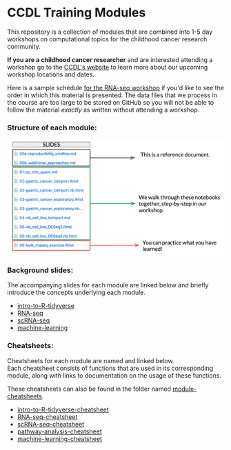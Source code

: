 # CCDL Training Modules

This repository is a collection of modules that are combined into 1-5 day workshops on computational topics for the childhood cancer research community.

**If you are a childhood cancer researcher** and are interested attending a workshop go to the [CCDL's website](https://www.ccdatalab.org/projects-training)
to learn more about our upcoming workshop locations and dates.

Here is a sample schedule [for the RNA-seq workshop](https://github.com/AlexsLemonade/RNA-Seq-Exercises/blob/master/schedule.md) if you'd like to see the order in
which this material is presented.
The data files that we process in the course are too large to be stored on GitHub so you will not be able to follow the material *exactly* as written without attending a
workshop.

### Structure of each module:

![structure](structure_course.png)

### Background slides:

The accompanying slides for each module are linked below and briefly introduce
the concepts underlying each module.

- [intro-to-R-tidyverse](https://drive.google.com/a/ccdatalab.org/file/d/11GXEddKwUBan1Z-NF_UM2HecckpODLKM/view?usp=sharing)
- [RNA-seq](https://drive.google.com/a/ccdatalab.org/file/d/1A9gNDIuD_c3ppF2k6vY3b0VgSKZjchzp/view?usp=sharing)
- [scRNA-seq](https://drive.google.com/a/ccdatalab.org/file/d/186niFprBKICNsF53WpIhKbiIMLawu-ms/view?usp=sharing)
- [machine-learning](https://drive.google.com/a/ccdatalab.org/file/d/1tmX8sFDmnPpkRdkWQm-v3vtdGr6YWy-j/view?usp=sharing)


### Cheatsheets:

Cheatsheets for each module are named and linked below.  
Each cheatsheet consists of functions that are used in its corresponding module, along with links to documentation on the usage of these functions. 

These cheatsheets can also be found in the folder named [module-cheatsheets](https://github.com/AlexsLemonade/training-modules/tree/master/module-cheatsheets).

- [intro-to-R-tidyverse-cheatsheet](https://github.com/AlexsLemonade/training-modules/blob/master/module-cheatsheets/intro-to-R-tidyverse-cheatsheet.md)
- [RNA-seq-cheatsheet](https://github.com/AlexsLemonade/training-modules/blob/master/module-cheatsheets/RNA-seq-cheatsheet.md)
- [scRNA-seq-cheatsheet](https://github.com/AlexsLemonade/training-modules/blob/master/module-cheatsheets/scRNA-seq-cheatsheet.md)
- [pathway-analysis-cheatsheet](https://github.com/AlexsLemonade/training-modules/blob/master/module-cheatsheets/pathway-analysis-cheatsheet.md) 
- [machine-learning-cheatsheet](https://github.com/AlexsLemonade/training-modules/blob/master/module-cheatsheets/machine-learning-cheatsheet.md)  

  

            
